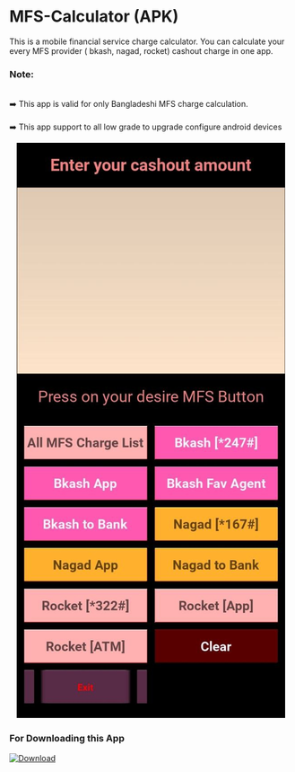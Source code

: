 # MFS-Calculator (APK)

This is a mobile financial service charge calculator. You can calculate your every MFS provider ( bkash, nagad, rocket) cashout charge in one app. 

### Note:

<br> ➡️ This app is valid for only Bangladeshi MFS charge calculation. </br>
<br> ➡️ This app support to all low grade to  upgrade configure android devices </br>


<div align= "center">
  
<img src="https://github.com/nh-404/MFS-Calculator/blob/fc039bd162056dd460474fcf947c465375c32f14/MFS%20SS.jpg">
 
</div>

### For Downloading this App

[![Download](https://img.shields.io/badge/Donwload-Download-brightgreen)](https://drive.google.com/drive/folders/16OmwVKblBXEZKIVrp9lm-0f5NCZteJup)
  

